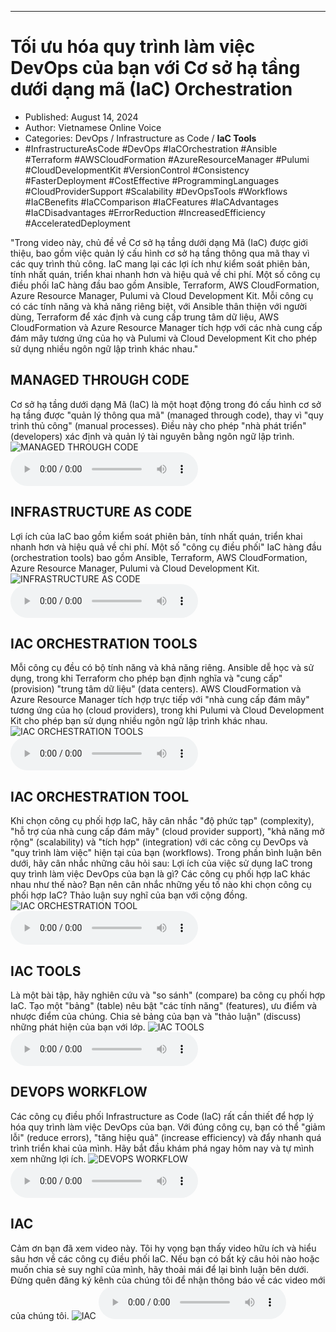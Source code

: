 
---

# Tối ưu hóa quy trình làm việc DevOps của bạn với Cơ sở hạ tầng dưới dạng mã (IaC) Orchestration

- Published: August 14, 2024
- Author: Vietnamese Online Voice
- Categories: DevOps / Infrastructure as Code / **IaC Tools**
- #InfrastructureAsCode #DevOps #IaCOrchestration #Ansible #Terraform #AWSCloudFormation #AzureResourceManager #Pulumi #CloudDevelopmentKit #VersionControl #Consistency #FasterDeployment #CostEffective #ProgrammingLanguages #CloudProviderSupport #Scalability #DevOpsTools #Workflows #IaCBenefits #IaCComparison #IaCFeatures #IaCAdvantages #IaCDisadvantages #ErrorReduction #IncreasedEfficiency #AcceleratedDeployment

"Trong video này, chủ đề về Cơ sở hạ tầng dưới dạng Mã (IaC) được giới thiệu, bao gồm việc quản lý cấu hình cơ sở hạ tầng thông qua mã thay vì các quy trình thủ công. IaC mang lại các lợi ích như kiểm soát phiên bản, tính nhất quán, triển khai nhanh hơn và hiệu quả về chi phí. Một số công cụ điều phối IaC hàng đầu bao gồm Ansible, Terraform, AWS CloudFormation, Azure Resource Manager, Pulumi và Cloud Development Kit. Mỗi công cụ có các tính năng và khả năng riêng biệt, với Ansible thân thiện với người dùng, Terraform để xác định và cung cấp trung tâm dữ liệu, AWS CloudFormation và Azure Resource Manager tích hợp với các nhà cung cấp đám mây tương ứng của họ và Pulumi và Cloud Development Kit cho phép sử dụng nhiều ngôn ngữ lập trình khác nhau."


## MANAGED THROUGH CODE

Cơ sở hạ tầng dưới dạng Mã (IaC) là một hoạt động trong đó cấu hình cơ sở hạ tầng được "quản lý thông qua mã" (managed through code), thay vì "quy trình thủ công" (manual processes). Điều này cho phép "nhà phát triển" (developers) xác định và quản lý tài nguyên bằng ngôn ngữ lập trình.
![MANAGED THROUGH CODE](https://http-archiver-apis-production-80.schnworks.com/storage/images/transitions/2024-08-14/transition--5065092054-Montserrat-Thin-512DA8.jpg)
<audio controls>
    <source src="https://http-archiver-apis-production-80.schnworks.com/storage/storage/audio/file-11177580074.mp3" type="audio/mpeg">
</audio>



## INFRASTRUCTURE AS CODE

Lợi ích của IaC bao gồm kiểm soát phiên bản, tính nhất quán, triển khai nhanh hơn và hiệu quả về chi phí. Một số "công cụ điều phối" IaC hàng đầu (orchestration tools) bao gồm Ansible, Terraform, AWS CloudFormation, Azure Resource Manager, Pulumi và Cloud Development Kit.
![INFRASTRUCTURE AS CODE](https://http-archiver-apis-production-80.schnworks.com/storage/images/transitions/2024-08-14/transition-11058416241-Montserrat-Thin-1A237E.jpg)
<audio controls>
    <source src="https://http-archiver-apis-production-80.schnworks.com/storage/storage/audio/file-7324239070.mp3" type="audio/mpeg">
</audio>



## IAC ORCHESTRATION TOOLS

Mỗi công cụ đều có bộ tính năng và khả năng riêng. Ansible dễ học và sử dụng, trong khi Terraform cho phép bạn định nghĩa và "cung cấp" (provision) "trung tâm dữ liệu" (data centers). AWS CloudFormation và Azure Resource Manager tích hợp trực tiếp với "nhà cung cấp đám mây" tương ứng của họ (cloud providers), trong khi Pulumi và Cloud Development Kit cho phép bạn sử dụng nhiều ngôn ngữ lập trình khác nhau.
![IAC ORCHESTRATION TOOLS](https://http-archiver-apis-production-80.schnworks.com/storage/images/transitions/2024-08-14/transition--25752624824-Montserrat-Thin-512DA8.jpg)
<audio controls>
    <source src="https://http-archiver-apis-production-80.schnworks.com/storage/storage/audio/file-6212540579.mp3" type="audio/mpeg">
</audio>



## IAC ORCHESTRATION TOOL

Khi chọn công cụ phối hợp IaC, hãy cân nhắc "độ phức tạp" (complexity), "hỗ trợ của nhà cung cấp đám mây" (cloud provider support), "khả năng mở rộng" (scalability) và "tích hợp" (integration) với các công cụ DevOps và "quy trình làm việc" hiện tại của bạn (workflows). Trong phần bình luận bên dưới, hãy cân nhắc những câu hỏi sau: Lợi ích của việc sử dụng IaC trong quy trình làm việc DevOps của bạn là gì? Các công cụ phối hợp IaC khác nhau như thế nào? Bạn nên cân nhắc những yếu tố nào khi chọn công cụ phối hợp IaC? Thảo luận suy nghĩ của bạn với cộng đồng.
![IAC ORCHESTRATION TOOL](https://http-archiver-apis-production-80.schnworks.com/storage/images/transitions/2024-08-14/transition--2990819895-Montserrat-SemiBold-880E4F.jpg)
<audio controls>
    <source src="https://http-archiver-apis-production-80.schnworks.com/storage/storage/audio/file-23322575500.mp3" type="audio/mpeg">
</audio>



## IAC TOOLS

Là một bài tập, hãy nghiên cứu và "so sánh" (compare) ba công cụ phối hợp IaC. Tạo một "bảng" (table) nêu bật "các tính năng" (features), ưu điểm và nhược điểm của chúng. Chia sẻ bảng của bạn và "thảo luận" (discuss) những phát hiện của bạn với lớp.
![IAC TOOLS](https://http-archiver-apis-production-80.schnworks.com/storage/images/transitions/2024-08-14/transition--13240635459-Montserrat-Regular-880E4F.jpg)
<audio controls>
    <source src="https://http-archiver-apis-production-80.schnworks.com/storage/storage/audio/file-16788579712.mp3" type="audio/mpeg">
</audio>



## DEVOPS WORKFLOW

Các công cụ điều phối Infrastructure as Code (IaC) rất cần thiết để hợp lý hóa quy trình làm việc DevOps của bạn. Với đúng công cụ, bạn có thể "giảm lỗi" (reduce errors), "tăng hiệu quả" (increase efficiency) và đẩy nhanh quá trình triển khai của mình. Hãy bắt đầu khám phá ngay hôm nay và tự mình xem những lợi ích.
![DEVOPS WORKFLOW](https://http-archiver-apis-production-80.schnworks.com/storage/images/transitions/2024-08-14/transition--9151459979-Montserrat-SemiBold-004895.jpg)
<audio controls>
    <source src="https://http-archiver-apis-production-80.schnworks.com/storage/storage/audio/file-9546523423.mp3" type="audio/mpeg">
</audio>



## IAC

Cảm ơn bạn đã xem video này. Tôi hy vọng bạn thấy video hữu ích và hiểu sâu hơn về các công cụ điều phối IaC. Nếu bạn có bất kỳ câu hỏi nào hoặc muốn chia sẻ suy nghĩ của mình, hãy thoải mái để lại bình luận bên dưới. Đừng quên đăng ký kênh của chúng tôi để nhận thông báo về các video mới của chúng tôi.
![IAC](https://http-archiver-apis-production-80.schnworks.com/storage/images/transitions/2024-08-14/transition-22059443464-Montserrat-Thin-512DA8.jpg)
<audio controls>
    <source src="https://http-archiver-apis-production-80.schnworks.com/storage/storage/audio/file-822181456.mp3" type="audio/mpeg">
</audio>

